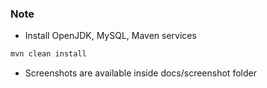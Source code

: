 ### Note

- Install OpenJDK, MySQL, Maven services
```sh
mvn clean install
```

- Screenshots are available inside docs/screenshot folder